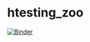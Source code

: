 # htesting_zoo
[![Binder](https://mybinder.org/badge_logo.svg)](https://mybinder.org/v2/gh/kukasyachka/htesting_zoo/master)
